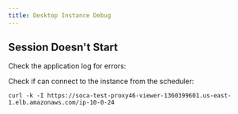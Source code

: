 ```yaml
---
title: Desktop Instance Debug
---
```


## Session Doesn't Start

Check the application log for errors: 

Check if can connect to the instance from the scheduler:

```
curl -k -I https://soca-test-proxy46-viewer-1360399601.us-east-1.elb.amazonaws.com/ip-10-0-24
```
